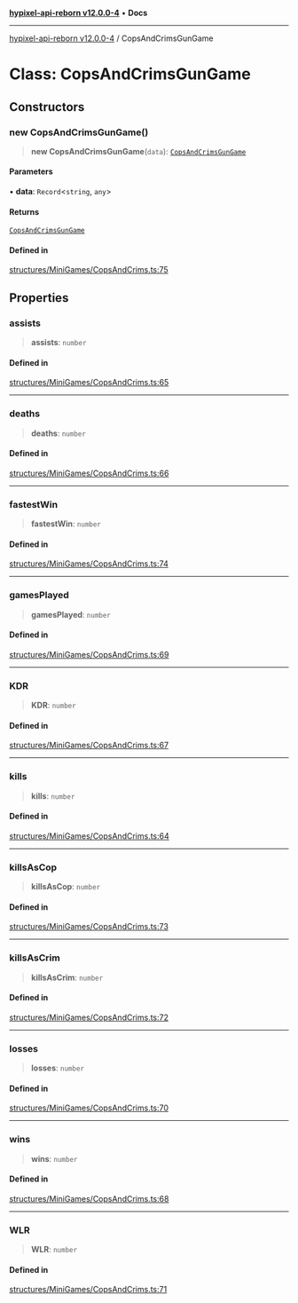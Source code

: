 [**hypixel-api-reborn v12.0.0-4**](../README.md) • **Docs**

***

[hypixel-api-reborn v12.0.0-4](../globals.md) / CopsAndCrimsGunGame

# Class: CopsAndCrimsGunGame

## Constructors

### new CopsAndCrimsGunGame()

> **new CopsAndCrimsGunGame**(`data`): [`CopsAndCrimsGunGame`](CopsAndCrimsGunGame.md)

#### Parameters

• **data**: `Record`\<`string`, `any`\>

#### Returns

[`CopsAndCrimsGunGame`](CopsAndCrimsGunGame.md)

#### Defined in

[structures/MiniGames/CopsAndCrims.ts:75](https://github.com/Kathund/REBORN-docs-TEST/blob/1c14a4fa83649d1c26475bdd62d394bf5095b016/src/structures/MiniGames/CopsAndCrims.ts#L75)

## Properties

### assists

> **assists**: `number`

#### Defined in

[structures/MiniGames/CopsAndCrims.ts:65](https://github.com/Kathund/REBORN-docs-TEST/blob/1c14a4fa83649d1c26475bdd62d394bf5095b016/src/structures/MiniGames/CopsAndCrims.ts#L65)

***

### deaths

> **deaths**: `number`

#### Defined in

[structures/MiniGames/CopsAndCrims.ts:66](https://github.com/Kathund/REBORN-docs-TEST/blob/1c14a4fa83649d1c26475bdd62d394bf5095b016/src/structures/MiniGames/CopsAndCrims.ts#L66)

***

### fastestWin

> **fastestWin**: `number`

#### Defined in

[structures/MiniGames/CopsAndCrims.ts:74](https://github.com/Kathund/REBORN-docs-TEST/blob/1c14a4fa83649d1c26475bdd62d394bf5095b016/src/structures/MiniGames/CopsAndCrims.ts#L74)

***

### gamesPlayed

> **gamesPlayed**: `number`

#### Defined in

[structures/MiniGames/CopsAndCrims.ts:69](https://github.com/Kathund/REBORN-docs-TEST/blob/1c14a4fa83649d1c26475bdd62d394bf5095b016/src/structures/MiniGames/CopsAndCrims.ts#L69)

***

### KDR

> **KDR**: `number`

#### Defined in

[structures/MiniGames/CopsAndCrims.ts:67](https://github.com/Kathund/REBORN-docs-TEST/blob/1c14a4fa83649d1c26475bdd62d394bf5095b016/src/structures/MiniGames/CopsAndCrims.ts#L67)

***

### kills

> **kills**: `number`

#### Defined in

[structures/MiniGames/CopsAndCrims.ts:64](https://github.com/Kathund/REBORN-docs-TEST/blob/1c14a4fa83649d1c26475bdd62d394bf5095b016/src/structures/MiniGames/CopsAndCrims.ts#L64)

***

### killsAsCop

> **killsAsCop**: `number`

#### Defined in

[structures/MiniGames/CopsAndCrims.ts:73](https://github.com/Kathund/REBORN-docs-TEST/blob/1c14a4fa83649d1c26475bdd62d394bf5095b016/src/structures/MiniGames/CopsAndCrims.ts#L73)

***

### killsAsCrim

> **killsAsCrim**: `number`

#### Defined in

[structures/MiniGames/CopsAndCrims.ts:72](https://github.com/Kathund/REBORN-docs-TEST/blob/1c14a4fa83649d1c26475bdd62d394bf5095b016/src/structures/MiniGames/CopsAndCrims.ts#L72)

***

### losses

> **losses**: `number`

#### Defined in

[structures/MiniGames/CopsAndCrims.ts:70](https://github.com/Kathund/REBORN-docs-TEST/blob/1c14a4fa83649d1c26475bdd62d394bf5095b016/src/structures/MiniGames/CopsAndCrims.ts#L70)

***

### wins

> **wins**: `number`

#### Defined in

[structures/MiniGames/CopsAndCrims.ts:68](https://github.com/Kathund/REBORN-docs-TEST/blob/1c14a4fa83649d1c26475bdd62d394bf5095b016/src/structures/MiniGames/CopsAndCrims.ts#L68)

***

### WLR

> **WLR**: `number`

#### Defined in

[structures/MiniGames/CopsAndCrims.ts:71](https://github.com/Kathund/REBORN-docs-TEST/blob/1c14a4fa83649d1c26475bdd62d394bf5095b016/src/structures/MiniGames/CopsAndCrims.ts#L71)
